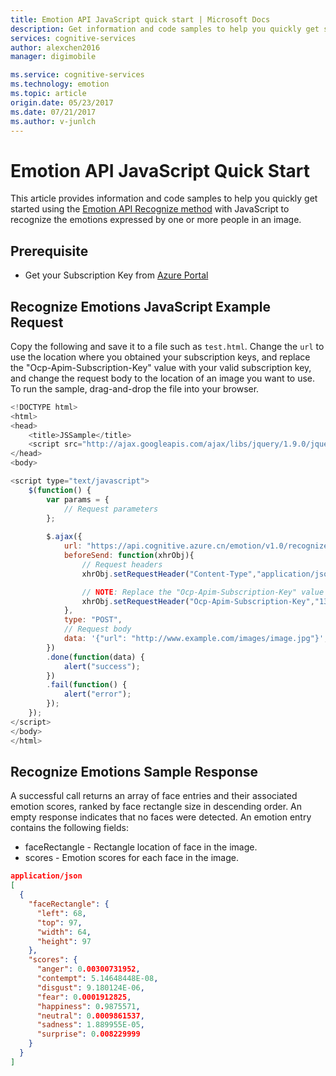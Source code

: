 ```yaml
---
title: Emotion API JavaScript quick start | Microsoft Docs
description: Get information and code samples to help you quickly get started using the Emotion API with JavaScript in Cognitive Services.
services: cognitive-services
author: alexchen2016
manager: digimobile

ms.service: cognitive-services
ms.technology: emotion
ms.topic: article
origin.date: 05/23/2017
ms.date: 07/21/2017
ms.author: v-junlch
---
```


# Emotion API JavaScript Quick Start
This article provides information and code samples to help you quickly get started using the [Emotion API Recognize method](https://dev.cognitive.azure.cn/docs/services/5639d931ca73072154c1ce89/operations/563b31ea778daf121cc3a5fa) with JavaScript to recognize the emotions expressed by one or more people in an image.

## Prerequisite
- Get your Subscription Key from [Azure Portal](https://portal.azure.cn)

## Recognize Emotions JavaScript Example Request

Copy the following and save it to a file such as `test.html`. Change the `url` to use the location where you obtained your subscription keys, and replace the "Ocp-Apim-Subscription-Key" value with your valid subscription key, and change the request body to the location of an image you want to use. To run the sample, drag-and-drop the file into your browser.

```javascript
<!DOCTYPE html>
<html>
<head>
    <title>JSSample</title>
    <script src="http://ajax.googleapis.com/ajax/libs/jquery/1.9.0/jquery.min.js"></script>
</head>
<body>

<script type="text/javascript">
    $(function() {
        var params = {
            // Request parameters
        };
      
        $.ajax({
            url: "https://api.cognitive.azure.cn/emotion/v1.0/recognize?" + $.param(params),
            beforeSend: function(xhrObj){
                // Request headers
                xhrObj.setRequestHeader("Content-Type","application/json");

                // NOTE: Replace the "Ocp-Apim-Subscription-Key" value with a valid subscription key.
                xhrObj.setRequestHeader("Ocp-Apim-Subscription-Key","13hc77781f7e4b19b5fcdd72a8df7156");
            },
            type: "POST",
            // Request body
            data: '{"url": "http://www.example.com/images/image.jpg"}',
        })
        .done(function(data) {
            alert("success");
        })
        .fail(function() {
            alert("error");
        });
    });
</script>
</body>
</html>
```

## Recognize Emotions Sample Response
A successful call returns an array of face entries and their associated emotion scores, ranked by face rectangle size in descending order. An empty response indicates that no faces were detected. An emotion entry contains the following fields:
- faceRectangle - Rectangle location of face in the image.
- scores - Emotion scores for each face in the image. 

```json
application/json 
[
  {
    "faceRectangle": {
      "left": 68,
      "top": 97,
      "width": 64,
      "height": 97
    },
    "scores": {
      "anger": 0.00300731952,
      "contempt": 5.14648448E-08,
      "disgust": 9.180124E-06,
      "fear": 0.0001912825,
      "happiness": 0.9875571,
      "neutral": 0.0009861537,
      "sadness": 1.889955E-05,
      "surprise": 0.008229999
    }
  }
]

